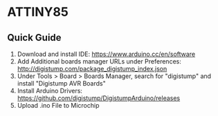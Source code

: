 # ATTINY85

## Quick Guide
1. Download and install IDE: https://www.arduino.cc/en/software
2. Add Additional boards manager URLs under Preferences: http://digistump.com/package_digistump_index.json
3. Under Tools > Board > Boards Manager, search for "digistump" and install "Digistump AVR Boards"
4. Install Arduino Drivers: https://github.com/digistump/DigistumpArduino/releases
5. Upload .ino File to Microchip
